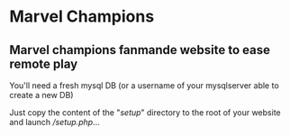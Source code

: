 # Marvel Champions
## Marvel champions fanmande website to ease remote play
You'll need a fresh mysql DB (or a username of your mysqlserver able to create a new DB)

Just copy the content of the "*setup*" directory to the root of your website and launch *<yourwebsiteURL>/setup.php*...
